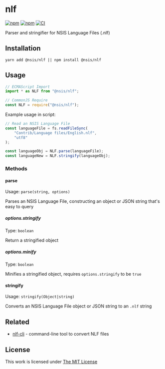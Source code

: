 # nlf

[![npm](https://flat.badgen.net/npm/license/@nsis/nlf)](https://www.npmjs.org/package/@nsis/nlf)
[![npm](https://flat.badgen.net/npm/v/@nsis/nlf)](https://www.npmjs.org/package/@nsis/nlf)
[![CI](https://img.shields.io/github/actions/workflow/status/idleberg/node-nlf/default.yml?style=flat-square)](https://github.com/idleberg/node-nlf/actions)

Parser and stringifier for NSIS Language Files (.nlf)

## Installation

`yarn add @nsis/nlf || npm install @nsis/nlf`

## Usage

```js
// ECMAScript Import
import * as NLF from "@nsis/nlf";

// CommonJS Require
const NLF = require("@nsis/nlf");
```

Example usage in script:

```js
// Read an NSIS Language File
const languageFile = fs.readFileSync(
	"Contrib/Language files/English.nlf",
	"utf8"
);

const languageObj = NLF.parse(languageFile);
const languageNew = NLF.stringify(languageObj);
```

### Methods

#### parse

Usage: `parse(string, options)`

Parses an NSIS Language File, constructing an object or JSON string that's easy to query

##### options.stringify

Type: `boolean`

Return a stringified object

##### options.minify

Type: `boolean`

Minifies a stringified object, requires `options.stringify` to be `true`

#### stringify

Usage: `stringify(Object|string)`

Converts an NSIS Language File object or JSON string to an `.nlf` string

## Related

- [nlf-cli](https://www.npmjs.org/package/@nsis/nlf-cli) - command-line tool to convert NLF files

## License

This work is licensed under [The MIT License](LICENSE)
